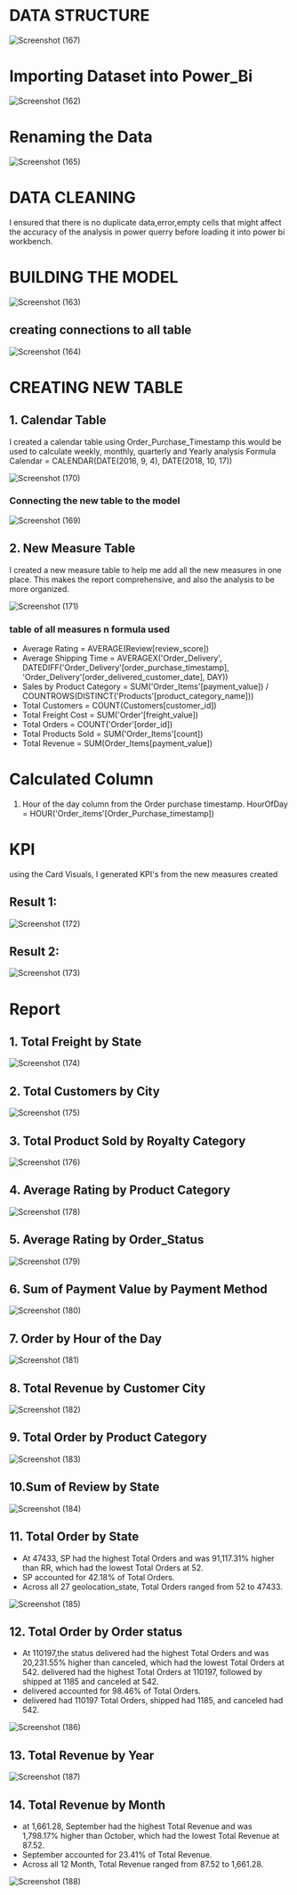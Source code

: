 # DATA STRUCTURE

![Screenshot (167)](https://github.com/Junnielexia/POWER-BI-FULL-PROJECTS/assets/95970546/1c2bb14a-2725-48a3-b02a-b2312825e796)

# Importing Dataset into Power_Bi

![Screenshot (162)](https://github.com/Junnielexia/POWER-BI-FULL-PROJECTS/assets/95970546/42341aa0-1ed4-4dc6-a411-cdda20b339b6)

# Renaming the Data 

![Screenshot (165)](https://github.com/Junnielexia/POWER-BI-FULL-PROJECTS/assets/95970546/440bafeb-c0ff-4440-87ee-731760796670)

# DATA CLEANING
I ensured that there is no duplicate data,error,empty cells that might affect the accuracy of the analysis in power querry before loading it into power bi workbench.

# BUILDING THE MODEL

![Screenshot (163)](https://github.com/Junnielexia/POWER-BI-FULL-PROJECTS/assets/95970546/0fb90d77-fc64-44d0-8e5d-fa597cc6108c)

## creating connections to all table

![Screenshot (164)](https://github.com/Junnielexia/POWER-BI-FULL-PROJECTS/assets/95970546/0e378c04-febe-4563-b696-9ada25efdc11)


# CREATING NEW TABLE

## 1. Calendar Table

I created a calendar table using Order_Purchase_Timestamp this would be used to calculate weekly, monthly, quarterly and Yearly analysis 
Formula
Calendar = CALENDAR(DATE(2016, 9, 4), DATE(2018, 10, 17))

![Screenshot (170)](https://github.com/Junnielexia/POWER-BI-FULL-PROJECTS/assets/95970546/1c90c562-9ba5-464b-a311-fba0f2645fb3)

### Connecting the new table to the model

![Screenshot (169)](https://github.com/Junnielexia/POWER-BI-FULL-PROJECTS/assets/95970546/d33e7b35-03e0-4300-a78d-1322601b150d)

## 2. New Measure Table

I created a new measure table to help me add all the new measures in one place. This makes the report comprehensive, and also the analysis to be more organized.

![Screenshot (171)](https://github.com/Junnielexia/POWER-BI-FULL-PROJECTS/assets/95970546/cdfda7c4-a778-4d33-9303-5870bcbc7177)

### table of all measures n formula used

- Average Rating = AVERAGE(Review[review_score])
- Average Shipping Time = AVERAGEX('Order_Delivery', DATEDIFF('Order_Delivery'[order_purchase_timestamp], 'Order_Delivery'[order_delivered_customer_date], DAY))
- Sales by Product Category = SUM('Order_Items'[payment_value]) / COUNTROWS(DISTINCT('Products'[product_category_name]))
- Total Customers = COUNT(Customers[customer_id])
- Total Freight Cost = SUM('Order'[freight_value])
- Total Orders = COUNT('Order'[order_id])
- Total Products Sold = SUM('Order_Items'[count])
- Total Revenue = SUM(Order_Items[payment_value])

# Calculated Column
1. Hour of the day column from the Order purchase timestamp.
   HourOfDay = HOUR('Order_items'[Order_Purchase_timestamp])

# KPI
using the Card Visuals, I generated KPI's from the new measures created

## Result 1:

![Screenshot (172)](https://github.com/Junnielexia/POWER-BI-FULL-PROJECTS/assets/95970546/d5093394-430c-4a7f-86ee-b32d81a840e6)

## Result 2:

![Screenshot (173)](https://github.com/Junnielexia/POWER-BI-FULL-PROJECTS/assets/95970546/9b4236bf-b697-4c88-8093-56b6d86272b2)

# Report

## 1. Total Freight by State
   
![Screenshot (174)](https://github.com/Junnielexia/POWER-BI-FULL-PROJECTS/assets/95970546/dc320614-a027-4c02-9a52-120f2ee36ca6)

## 2. Total Customers by City

![Screenshot (175)](https://github.com/Junnielexia/POWER-BI-FULL-PROJECTS/assets/95970546/de5d2364-6b19-4734-874d-aea6c93f34b0)

## 3. Total Product Sold by Royalty Category

![Screenshot (176)](https://github.com/Junnielexia/POWER-BI-FULL-PROJECTS/assets/95970546/a5c6dbf8-5840-4f37-a185-0be936e45a4f)
 
## 4. Average Rating by Product Category

![Screenshot (178)](https://github.com/Junnielexia/POWER-BI-FULL-PROJECTS/assets/95970546/32da237b-93c7-4b1c-84cf-14d3dcca704d)

## 5. Average Rating by Order_Status

![Screenshot (179)](https://github.com/Junnielexia/POWER-BI-FULL-PROJECTS/assets/95970546/1c44eaeb-38df-4c92-ad99-b9422c0b174b)

## 6. Sum of Payment Value by Payment Method

![Screenshot (180)](https://github.com/Junnielexia/POWER-BI-FULL-PROJECTS/assets/95970546/998cf387-b1f7-4a36-9d8d-bb44efeb83f4)

## 7. Order by Hour of the Day

![Screenshot (181)](https://github.com/Junnielexia/POWER-BI-FULL-PROJECTS/assets/95970546/de7f71f2-5a5c-4daa-a992-3db6cd3d81e6)

## 8. Total Revenue by Customer City

![Screenshot (182)](https://github.com/Junnielexia/POWER-BI-FULL-PROJECTS/assets/95970546/c20165f0-d265-400e-b4f0-60c02765143d)

## 9. Total Order by Product Category

![Screenshot (183)](https://github.com/Junnielexia/POWER-BI-FULL-PROJECTS/assets/95970546/b0d6ec62-0288-4658-b772-0ed4cbd59ff3)

## 10.Sum of Review by State

![Screenshot (184)](https://github.com/Junnielexia/POWER-BI-FULL-PROJECTS/assets/95970546/1f6c8d2b-702a-44a4-b191-bcbcd539e6fb)

## 11. Total Order by State

- At 47433, SP had the highest Total Orders and was 91,117.31% higher than RR, which had the lowest Total Orders at 52.
- ﻿SP accounted for 42.18% of Total Orders.
- Across all 27 geolocation_state, Total Orders ranged from 52 to 47433.

![Screenshot (185)](https://github.com/Junnielexia/POWER-BI-FULL-PROJECTS/assets/95970546/46428740-12a6-4975-bee4-b014e3c160f0)

## 12. Total Order by Order status

- At 110197,the status delivered had the highest Total Orders and was 20,231.55% higher than canceled, which had the lowest Total Orders at 542. delivered had the highest Total Orders at 110197, followed by shipped at 1185 and canceled at 542.
- ﻿delivered accounted for 98.46% of Total Orders.
- ﻿delivered had 110197 Total Orders, shipped had 1185, and canceled had 542.

![Screenshot (186)](https://github.com/Junnielexia/POWER-BI-FULL-PROJECTS/assets/95970546/f9651bbc-2d26-4d90-8c89-3ce84cc62319)

## 13. Total Revenue by Year

![Screenshot (187)](https://github.com/Junnielexia/POWER-BI-FULL-PROJECTS/assets/95970546/fef1abe5-49fe-4ee6-96bc-9ce9bd5261b2)

## 14. Total Revenue by Month

- at 1,661.28, September had the highest Total Revenue and was 1,798.17% higher than October, which had the lowest Total Revenue at 87.52.
- September accounted for 23.41% of Total Revenue.
- Across all 12 Month, Total Revenue ranged from 87.52 to 1,661.28.

![Screenshot (188)](https://github.com/Junnielexia/POWER-BI-FULL-PROJECTS/assets/95970546/d6833b80-0005-4307-bf9b-068737245691)




